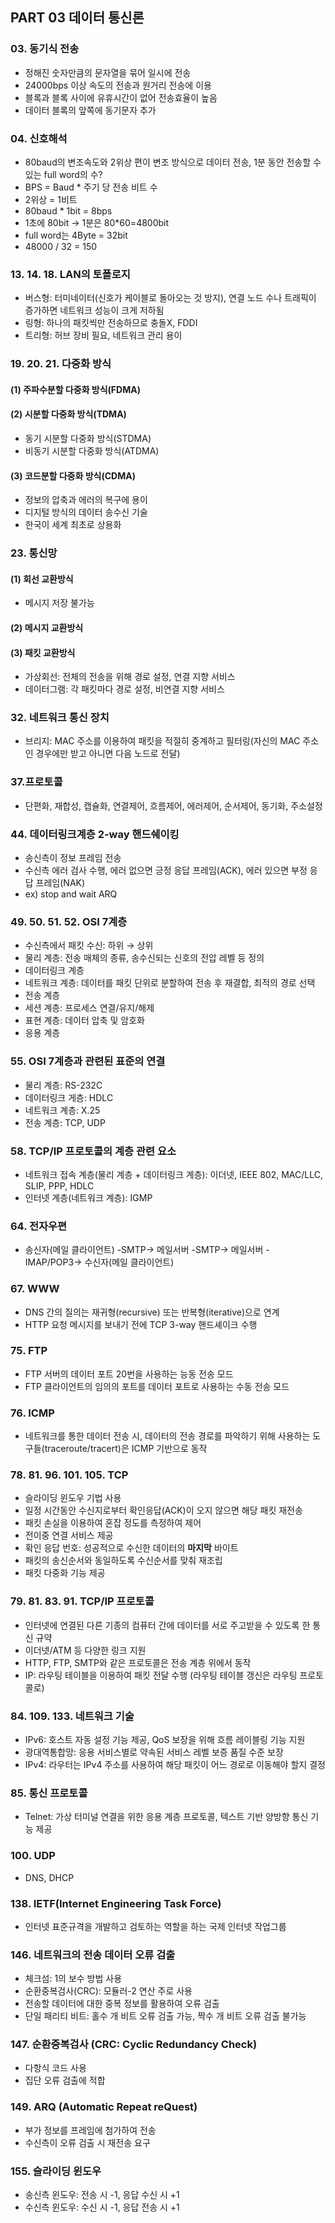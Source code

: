 ## PART 03 데이터 통신론

### 03. 동기식 전송
- 정해진 숫자만큼의 문자열을 묶어 일시에 전송
- 24000bps 이상 속도의 전송과 원거리 전송에 이용
- 블록과 블록 사이에 유휴시간이 없어 전송효율이 높음
- 데이터 블록의 앞쪽에 동기문자 추가


### 04. 신호해석
- 80baud의 변조속도와 2위상 편이 변조 방식으로 데이터 전송, 1분 동안 전송할 수 있는 full word의 수?
- BPS = Baud * 주기 당 전송 비트 수
- 2위상 = 1비트
- 80baud * 1bit = 8bps
- 1초에 80bit → 1분은 80*60=4800bit
- full word는 4Byte = 32bit
- 48000 / 32 = 150


### 13. 14. 18. LAN의 토폴로지
- 버스형: 터미네이터(신호가 케이블로 돌아오는 것 방지), 연결 노드 수나 트래픽이 증가하면 네트워크 성능이 크게 저하됨
- 링형: 하나의 패킷씩만 전송하므로 충돌X, FDDI
- 트리형: 허브 장비 필요, 네트워크 관리 용이


### 19. 20. 21. 다중화 방식
#### (1)  주파수분할 다중화 방식(FDMA)
#### (2)  시분할 다중화 방식(TDMA)
- 동기 시분할 다중화 방식(STDMA)
- 비동기 시분할 다중화 방식(ATDMA)
#### (3) 코드분할 다중화 방식(CDMA)
- 정보의 압축과 에러의 복구에 용이
- 디지털 방식의 데이터 송수신 기술
- 한국이 세계 최초로 상용화


### 23. 통신망
#### (1) 회선 교환방식
- 메시지 저장 불가능
#### (2) 메시지 교환방식
#### (3) 패킷 교환방식
- 가상회선: 전체의 전송을 위해 경로 설정, 연결 지향 서비스
- 데이터그램: 각 패킷마다 경로 설정, 비연결 지향 서비스


### 32. 네트워크 통신 장치
- 브리지: MAC 주소를 이용하여 패킷을 적절히 중계하고 필터링(자신의 MAC 주소인 경우에만 받고 아니면 다음 노드로 전달)


### 37.프로토콜
- 단편화, 재합성, 캡슐화, 연결제어, 흐름제어, 에러제어, 순서제어, 동기화, 주소설정


### 44. 데이터링크계층 2-way 핸드쉐이킹
- 송신측이 정보 프레임 전송
- 수신측 에러 검사 수행, 에러 없으면 긍정 응답 프레임(ACK), 에러 있으면 부정 응답 프레임(NAK)
- ex) stop and wait ARQ


### 49. 50. 51. 52. OSI 7계층
- 수신측에서 패킷 수신: 하위 → 상위
- 물리 계층: 전송 매체의 종류, 송수신되는 신호의 전압 레벨 등 정의
- 데이터링크 계층
- 네트워크 계층: 데이터를 패킷 단위로 분할하여 전송 후 재결합, 최적의 경로 선택
- 전송 계층
- 세션 계층: 프로세스 연결/유지/해제
- 표현 계층: 데이터 압축 및 암호화
- 응용 계층


### 55. OSI 7계층과 관련된 표준의 연결
- 물리 계층: RS-232C
- 데이터링크 게층: HDLC
- 네트워크 계층: X.25
- 전송 계층: TCP, UDP


### 58. TCP/IP 프로토콜의 계층 관련 요소
- 네트워크 접속 계층(물리 계층 + 데이터링크 계층): 이더넷, IEEE 802, MAC/LLC, SLIP, PPP, HDLC
- 인터넷 계층(네트워크 계층): IGMP


### 64. 전자우편
- 송신자(메일 클라이언트) -SMTP→ 메일서버 -SMTP→ 메일서버 -IMAP/POP3→ 수신자(메일 클라이언트)


### 67. WWW
- DNS 간의 질의는 재귀형(recursive) 또는 반복형(iterative)으로 연계
- HTTP 요청 메시지를 보내기 전에 TCP 3-way 핸드셰이크 수행


### 75. FTP
- FTP 서버의 데이터 포트 20번을 사용하는 능동 전송 모드
- FTP 클라이언트의 임의의 포트를 데이터 포트로 사용하는 수동 전송 모드


### 76. ICMP
- 네트워크를 통한 데이터 전송 시, 데이터의 전송 경로를 파악하기 위해 사용하는 도구들(traceroute/tracert)은 ICMP 기반으로 동작


### 78. 81. 96. 101. 105. TCP
- 슬라이딩 윈도우 기법 사용
- 일정 시간동안 수신지로부터 확인응답(ACK)이 오지 않으면 해당 패킷 재전송
- 패킷 손실을 이용하여 혼잡 정도를 측정하여 제어
- 전이중 연결 서비스 제공
- 확인 응답 번호: 성공적으로 수신한 데이터의 **마지막** 바이트
- 패킷의 송신순서와 동일하도록 수신순서를 맞춰 재조립
- 패킷 다중화 기능 제공

### 79. 81. 83. 91. TCP/IP 프로토콜
- 인터넷에 연결된 다른 기종의 컴퓨터 간에 데이터를 서로 주고받을 수 있도록 한 통신 규약
- 이더넷/ATM 등 다양한 링크 지원
- HTTP, FTP, SMTP와 같은 프로토콜은 전송 계층 위에서 동작
- IP: 라우팅 테이블을 이용하여 패킷 전달 수행 (라우팅 테이블 갱신은 라우팅 프로토콜로)


### 84. 109. 133. 네트워크 기술
- IPv6: 호스트 자동 설정 기능 제공, QoS 보장을 위해 흐름 레이블링 기능 지원
- 광대역통합망: 응용 서비스별로 약속된 서비스 레벨 보증 품질 수준 보장
- IPv4: 라우터는 IPv4 주소를 사용하여 해당 패킷이 어느 경로로 이동해야 할지 결정


### 85. 통신 프로토콜
- Telnet: 가상 터미널 연결을 위한 응용 계층 프로토콜, 텍스트 기반 양방향 통신 기능 제공


### 100. UDP
- DNS, DHCP


### 138. IETF(Internet Engineering Task Force)
- 인터넷 표준규격을 개발하고 검토하는 역할을 하는 국제 인터넷 작업그룹


### 146. 네트워크의 전송 데이터 오류 검출
- 체크섬: 1의 보수 방법 사용
- 순환중복검사(CRC): 모듈러-2 연산 주로 사용
- 전송할 데이터에 대한 중복 정보를 활용하여 오류 검출
- 단일 패리티 비트: 홀수 개 비트 오류 검출 가능, 짝수 개 비트 오류 검출 불가능


### 147. 순환중복검사 (CRC: Cyclic Redundancy Check)
- 다항식 코드 사용
- 집단 오류 검출에 적합


### 149. ARQ (Automatic Repeat reQuest)
- 부가 정보를 프레임에 첨가하여 전송
- 수신측이 오류 검출 시 재전송 요구


### 155. 슬라이딩 윈도우
- 송신측 윈도우: 전송 시 -1, 응답 수신 시 +1
- 수신측 윈도우: 수신 시 -1, 응답 전송 시 +1

